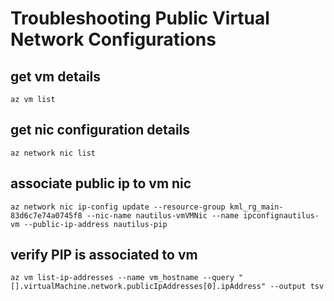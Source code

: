 # Troubleshooting Public Virtual Network Configurations
## get vm details
`az vm list`
## get nic configuration details
`az network nic list`
## associate public ip to vm nic
`az network nic ip-config update --resource-group kml_rg_main-83d6c7e74a0745f8 --nic-name nautilus-vmVMNic --name ipconfignautilus-vm --public-ip-address nautilus-pip`
## verify PIP is associated to vm
`az vm list-ip-addresses --name vm_hostname --query "[].virtualMachine.network.publicIpAddresses[0].ipAddress" --output tsv`
